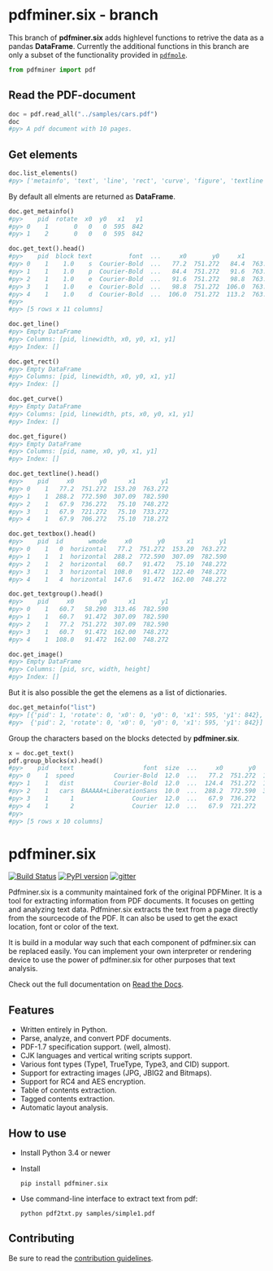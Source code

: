 # pdfminer.six - branch

This branch of **pdfminer.six** adds highlevel functions to retrive the data 
as a pandas **DataFrame**. Currently the additional functions in this
branch are only a subset of the functionality provided in [`pdfmole`](https://github.com/FlorianSchwendinger/pdfmole).

```python
from pdfminer import pdf
```
## Read the PDF-document
```python
doc = pdf.read_all("../samples/cars.pdf")
doc
#py> A pdf document with 10 pages.
```

## Get elements
```python
doc.list_elements()
#py> ['metainfo', 'text', 'line', 'rect', 'curve', 'figure', 'textline', 'textbox', 'textgroup', 'image']
```
By default all elments are returned as **DataFrame**.
```python
doc.get_metainfo()
#py>    pid  rotate  x0  y0   x1   y1
#py> 0    1       0   0   0  595  842
#py> 1    2       0   0   0  595  842

doc.get_text().head()
#py>    pid  block text          font  ...     x0       y0     x1       y1
#py> 0    1    1.0    s  Courier-Bold  ...   77.2  751.272   84.4  763.272
#py> 1    1    1.0    p  Courier-Bold  ...   84.4  751.272   91.6  763.272
#py> 2    1    1.0    e  Courier-Bold  ...   91.6  751.272   98.8  763.272
#py> 3    1    1.0    e  Courier-Bold  ...   98.8  751.272  106.0  763.272
#py> 4    1    1.0    d  Courier-Bold  ...  106.0  751.272  113.2  763.272
#py> 
#py> [5 rows x 11 columns]

doc.get_line()
#py> Empty DataFrame
#py> Columns: [pid, linewidth, x0, y0, x1, y1]
#py> Index: []

doc.get_rect()
#py> Empty DataFrame
#py> Columns: [pid, linewidth, x0, y0, x1, y1]
#py> Index: []

doc.get_curve()
#py> Empty DataFrame
#py> Columns: [pid, linewidth, pts, x0, y0, x1, y1]
#py> Index: []

doc.get_figure()
#py> Empty DataFrame
#py> Columns: [pid, name, x0, y0, x1, y1]
#py> Index: []

doc.get_textline().head()
#py>    pid     x0       y0      x1       y1
#py> 0    1   77.2  751.272  153.20  763.272
#py> 1    1  288.2  772.590  307.09  782.590
#py> 2    1   67.9  736.272   75.10  748.272
#py> 3    1   67.9  721.272   75.10  733.272
#py> 4    1   67.9  706.272   75.10  718.272

doc.get_textbox().head()
#py>    pid  id       wmode     x0       y0      x1       y1
#py> 0    1   0  horizontal   77.2  751.272  153.20  763.272
#py> 1    1   1  horizontal  288.2  772.590  307.09  782.590
#py> 2    1   2  horizontal   60.7   91.472   75.10  748.272
#py> 3    1   3  horizontal  108.0   91.472  122.40  748.272
#py> 4    1   4  horizontal  147.6   91.472  162.00  748.272

doc.get_textgroup().head()
#py>    pid     x0       y0      x1       y1
#py> 0    1   60.7   58.290  313.46  782.590
#py> 1    1   60.7   91.472  307.09  782.590
#py> 2    1   77.2  751.272  307.09  782.590
#py> 3    1   60.7   91.472  162.00  748.272
#py> 4    1  108.0   91.472  162.00  748.272

doc.get_image()
#py> Empty DataFrame
#py> Columns: [pid, src, width, height]
#py> Index: []
```

But it is also possible the get the elemens as a list of dictionaries.
```python
doc.get_metainfo("list")
#py> [{'pid': 1, 'rotate': 0, 'x0': 0, 'y0': 0, 'x1': 595, 'y1': 842},
#py>  {'pid': 2, 'rotate': 0, 'x0': 0, 'y0': 0, 'x1': 595, 'y1': 842}]
```

Group the characters based on the blocks detected by **pdfminer.six**.
```python
x = doc.get_text()
pdf.group_blocks(x).head()
#py>    pid   text                   font  size  ...     x0       y0      x1       y1
#py> 0    1  speed           Courier-Bold  12.0  ...   77.2  751.272  113.20  763.272
#py> 1    1   dist           Courier-Bold  12.0  ...  124.4  751.272  153.20  763.272
#py> 2    1   cars  BAAAAA+LiberationSans  10.0  ...  288.2  772.590  307.09  782.590
#py> 3    1      1                Courier  12.0  ...   67.9  736.272   75.10  748.272
#py> 4    1      2                Courier  12.0  ...   67.9  721.272   75.10  733.272
#py> 
#py> [5 rows x 10 columns]
```	

# pdfminer.six

[![Build Status](https://travis-ci.org/pdfminer/pdfminer.six.svg?branch=master)](https://travis-ci.org/pdfminer/pdfminer.six)
[![PyPI version](https://img.shields.io/pypi/v/pdfminer.six.svg)](https://pypi.python.org/pypi/pdfminer.six/)
[![gitter](https://badges.gitter.im/pdfminer-six/Lobby.svg)](https://gitter.im/pdfminer-six/Lobby?utm_source=badge&utm_medium)

Pdfminer.six is a community maintained fork of the original PDFMiner. It is a
tool for extracting information from PDF documents. It focuses on getting
and analyzing text data. Pdfminer.six extracts the text from a page directly
from the sourcecode of the PDF. It can also be used to get the exact location, 
font or color of the text. 

It is build in a modular way such that each component of pdfminer.six can be
replaced easily. You can implement your own interpreter or rendering device
to use the power of pdfminer.six for other purposes that text analysis. 

Check out the full documentation on
[Read the Docs](https://pdfminersix.readthedocs.io).


## Features

 * Written entirely in Python.
 * Parse, analyze, and convert PDF documents.
 * PDF-1.7 specification support. (well, almost).
 * CJK languages and vertical writing scripts support.
 * Various font types (Type1, TrueType, Type3, and CID) support.
 * Support for extracting images (JPG, JBIG2 and Bitmaps).
 * Support for RC4 and AES encryption.
 * Table of contents extraction.
 * Tagged contents extraction.
 * Automatic layout analysis.


## How to use

 * Install Python 3.4 or newer
 * Install

    `pip install pdfminer.six`

 * Use command-line interface to extract text from pdf:

    `python pdf2txt.py samples/simple1.pdf`


## Contributing

Be sure to read the [contribution guidelines](https://github.com/pdfminer/pdfminer.six/blob/master/CONTRIBUTING.md). 
